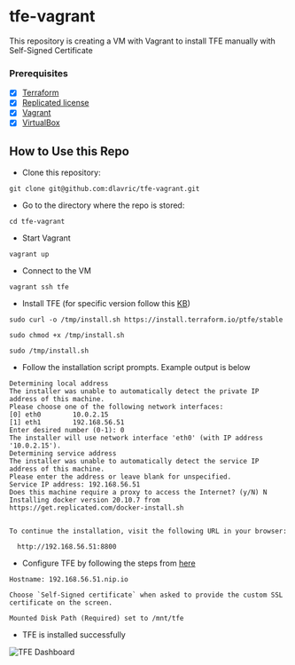# tfe-vagrant

This repository is creating a VM with Vagrant to install TFE manually with Self-Signed Certificate

### Prerequisites

- [X] [Terraform](https://www.terraform.io/downloads)
- [X] [Replicated license](https://hashicorp.atlassian.net/wiki/spaces/tfsupport/pages/676792039/Terraform+Enterprise+Installation#Replicated-license)
- [X]  [Vagrant](https://www.vagrantup.com/docs/installation)
- [X]  [VirtualBox](https://www.virtualbox.org/)

## How to Use this Repo

- Clone this repository:
```shell
git clone git@github.com:dlavric/tfe-vagrant.git
```

- Go to the directory where the repo is stored:
```shell
cd tfe-vagrant
```

- Start Vagrant
```shell
vagrant up
```

- Connect to the VM
```shell
vagrant ssh tfe
```

- Install TFE (for specific version follow this [KB](https://support.hashicorp.com/hc/en-us/articles/1500009010521-How-to-Install-Terraform-Enterprise-to-a-Specific-Version))
```shell
sudo curl -o /tmp/install.sh https://install.terraform.io/ptfe/stable

sudo chmod +x /tmp/install.sh

sudo /tmp/install.sh
```

- Follow the installation script prompts. Example output is below
```shell
Determining local address
The installer was unable to automatically detect the private IP address of this machine.
Please choose one of the following network interfaces:
[0] eth0        10.0.2.15
[1] eth1        192.168.56.51
Enter desired number (0-1): 0
The installer will use network interface 'eth0' (with IP address '10.0.2.15').
Determining service address
The installer was unable to automatically detect the service IP address of this machine.
Please enter the address or leave blank for unspecified.
Service IP address: 192.168.56.51
Does this machine require a proxy to access the Internet? (y/N) N
Installing docker version 20.10.7 from https://get.replicated.com/docker-install.sh


To continue the installation, visit the following URL in your browser:

  http://192.168.56.51:8800
```

- Configure TFE by following the steps from [here](https://hashicorp.atlassian.net/wiki/spaces/tfsupport/pages/676792039/Terraform+Enterprise+Installation#Replicated-console-access) 
```
Hostname: 192.168.56.51.nip.io

Choose `Self-Signed certificate` when asked to provide the custom SSL certificate on the screen.

Mounted Disk Path (Required) set to /mnt/tfe
```

- TFE is installed successfully

![TFE Dashboard](https://github.com/dlavric/install-tfe/blob/main/images/Screenshot1.png)
